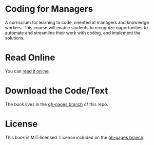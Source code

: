# Coding for Managers
A curriculum for learning to code, oriented at managers and knowledge workers. This course will enable students to recognize opportunities to automate and streamline their work with coding, and implement the solutions.

# Read Online
You can [read it online](http://andrewljohnson.github.io/coding-for-managers/).

# Download the Code/Text

The book lives in the [gh-pages branch](https://github.com/andrewljohnson/coding-for-managers/tree/gh-pages) of this repo.

# License

This book is MIT-licensed. License included on the [gh-pages branch](https://github.com/andrewljohnson/coding-for-managers/tree/gh-pages).

